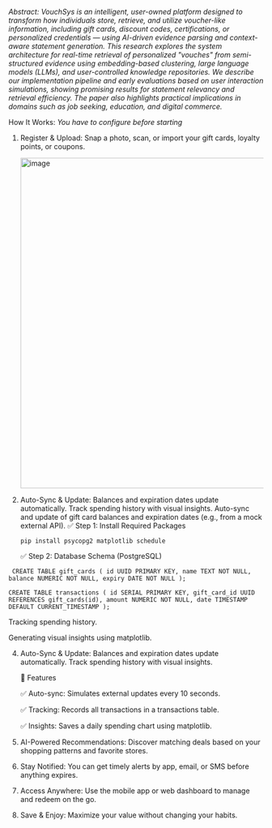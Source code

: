 *Abstract:*
*VouchSys is an intelligent, user-owned platform designed to transform how individuals store, retrieve, and utilize voucher-like information, including gift cards, discount codes, certifications, or personalized credentials — using AI-driven evidence parsing and context-aware statement generation. This research explores the system architecture for real-time retrieval of personalized "vouches" from semi-structured evidence using embedding-based clustering, large language models (LLMs), and user-controlled knowledge repositories. We describe our implementation pipeline and early evaluations based on user interaction simulations, showing promising results for statement relevancy and retrieval efficiency. The paper also highlights practical implications in domains such as job seeking, education, and digital commerce.*

How It Works:
*You have to configure before starting*
1. Register & Upload:
   Snap a photo, scan, or import your gift cards, loyalty points, or coupons.

   <img width="652" alt="image" src="https://github.com/user-attachments/assets/71d40b2e-6c66-4778-9cc6-7abb789e4855" />

2. Auto-Sync & Update: Balances and expiration dates update automatically. Track spending history with visual insights.
   Auto-sync and update of gift card balances and expiration dates (e.g., from a mock external API).
   ✅ Step 1: Install Required Packages
   
   ```pip install psycopg2 matplotlib schedule```
   
   ✅ Step 2: Database Schema (PostgreSQL)
   
  ` CREATE TABLE gift_cards (
      id UUID PRIMARY KEY,
     name TEXT NOT NULL,
     balance NUMERIC NOT NULL,
     expiry DATE NOT NULL
   );`


   `CREATE TABLE transactions (
        id SERIAL PRIMARY KEY,
        gift_card_id UUID REFERENCES gift_cards(id),
        amount NUMERIC NOT NULL,
        date TIMESTAMP DEFAULT CURRENT_TIMESTAMP
   );`


   Tracking spending history.

   Generating visual insights using matplotlib.


4. Auto-Sync & Update:
   Balances and expiration dates update automatically.
   Track spending history with visual insights.

   🔄 Features
   
    ✅ Auto-sync: Simulates external updates every 10 seconds.

    ✅ Tracking: Records all transactions in a transactions table.

    ✅ Insights: Saves a daily spending chart using matplotlib.

6. AI-Powered Recommendations: 
   Discover matching deals based on your shopping patterns and favorite stores.

4. Stay Notified: 
   You can get timely alerts by app, email, or SMS before anything expires.

6. Access Anywhere: 
   Use the mobile app or web dashboard to manage and redeem on the go.

6. Save & Enjoy: 
   Maximize your value without changing your habits.

